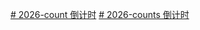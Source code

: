 [# 2026-count
倒计时](https://wangmeidong.github.io/2026-count/2026_count.html)
[# 2026-counts
倒计时](https://wangmeidong.github.io/2026-count/2026_counts.html)
